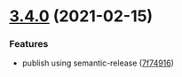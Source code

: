 # [3.4.0](https://github.com/MythicDrops/worldguard-adapters/compare/v3.3.0...v3.4.0) (2021-02-15)


### Features

* publish using semantic-release ([7f74916](https://github.com/MythicDrops/worldguard-adapters/commit/7f7491665404016d99a5e97779f6c43e4c65ee34))
